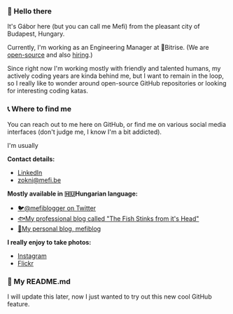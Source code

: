 ### 👋 Hello there 

It's Gábor here (but you can call me Mefi) from the pleasant city of Budapest, Hungary.

Currently, I'm working as an Engineering Manager at 🤖Bitrise. (We are [open-source](https://github.com/bitrise-io) and also [hiring](https://bitrise.io/jobs).) 

Since right now I'm working mostly with friendly and talented humans, my actively coding years are kinda behind me, but I want to remain in the loop, so I really like to wonder around open-source GitHub repositories or looking for interesting coding katas.

### 📞 Where to find me

You can reach out to me here on GitHub, or find me on various social media interfaces (don't judge me, I know I'm a bit addicted).

I'm usually 

**Contact details:**

- [LinkedIn](http://linkedin.com/in/mefiblogger)
- zokni@mefi.be

**Mostly available in 🇭🇺Hungarian language:**

- [🐦@mefiblogger on Twitter](https://twitter.com/mefiblogger)
- [🐟My professional blog called "The Fish Stinks from it's Head"](https://hal.mefi.be/)
- [📝My personal blog, mefiblog](https://mefi.be/)

**I really enjoy to take photos:**

- [Instagram](https://instagram.com/mefiblogger)
- [Flickr](https://flickr.com/photos/mefi1)

### 📖 My README.md

I will update this later, now I just wanted to try out this new cool GitHub feature.


<!--
**mefiblogger/mefiblogger** is a ✨ _special_ ✨ repository because its `README.md` (this file) appears on your GitHub profile.

Here are some ideas to get you started:

- 🔭 I’m currently working on ...
- 🌱 I’m currently learning ...
- 👯 I’m looking to collaborate on ...
- 🤔 I’m looking for help with ...
- 💬 Ask me about ...
- 📫 How to reach me: ...
- 😄 Pronouns: ...
- ⚡ Fun fact: ...
-->
